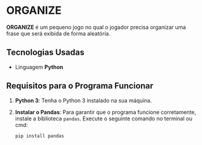 # ORGANIZE

**ORGANIZE** é um pequeno jogo no qual o jogador precisa organizar uma frase que será exibida de forma aleatória.

## Tecnologias Usadas
- Linguagem **Python**

## Requisitos para o Programa Funcionar

1. **Python 3**: Tenha o Python 3 instalado na sua máquina.
   
2. **Instalar o Pandas**:
   Para garantir que o programa funcione corretamente, instale a biblioteca `pandas`. Execute o seguinte comando no terminal ou cmd:
   
   ```bash
   pip install pandas